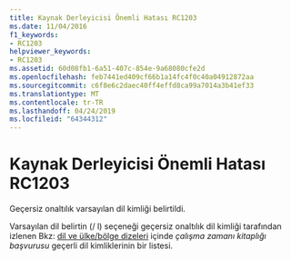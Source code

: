 ```yaml
---
title: Kaynak Derleyicisi Önemli Hatası RC1203
ms.date: 11/04/2016
f1_keywords:
- RC1203
helpviewer_keywords:
- RC1203
ms.assetid: 60d08fb1-6a51-407c-854e-9a68080cfe2d
ms.openlocfilehash: feb7441ed409cf66b1a14fc4f0c40a04912872aa
ms.sourcegitcommit: c6f8e6c2daec40ff4effd8ca99a7014a3b41ef33
ms.translationtype: MT
ms.contentlocale: tr-TR
ms.lasthandoff: 04/24/2019
ms.locfileid: "64344312"
---
```

# <a name="resource-compiler-fatal-error-rc1203"></a>Kaynak Derleyicisi Önemli Hatası RC1203

Geçersiz onaltılık varsayılan dil kimliği belirtildi.

Varsayılan dil belirtin (/ l) seçeneği geçersiz onaltılık dil kimliği tarafından izlenen Bkz: [dil ve ülke/bölge dizeleri](../../c-runtime-library/locale-names-languages-and-country-region-strings.md) içinde *çalışma zamanı kitaplığı başvurusu* geçerli dil kimliklerinin bir listesi.